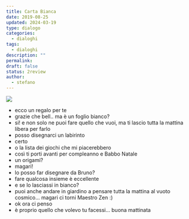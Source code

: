```yaml
---
title: Carta Bianca
date: 2019-08-25
updated: 2024-03-19
type: dialogo
categories:
  - dialoghi
tags:
  - dialoghi
description: ""
permalink: 
draft: false
status: 2review
author:
  - stefano
---
```

![](../../../assets/img/post/2019/carta-bianca-featured.jpg)

- ecco un regalo per te
- grazie che bell.. ma è un foglio bianco?
- si! e non solo ne puoi fare quello che vuoi, ma ti lascio tutta la mattina libera per farlo
- posso disegnarci un labirinto
- certo
- o la lista dei giochi che mi piacerebbero
- così ti porti avanti per compleanno e Babbo Natale
- un origami?
- magari!
- lo posso far disegnare da Bruno?
- fare qualcosa insieme è eccellente
- e se lo lasciassi in bianco?
- puoi anche andare in giardino a pensare tutta la mattina al vuoto cosmico... magari ci torni Maestro Zen :)
- ok ora ci penso
- è proprio quello che volevo tu facessi... buona mattinata


